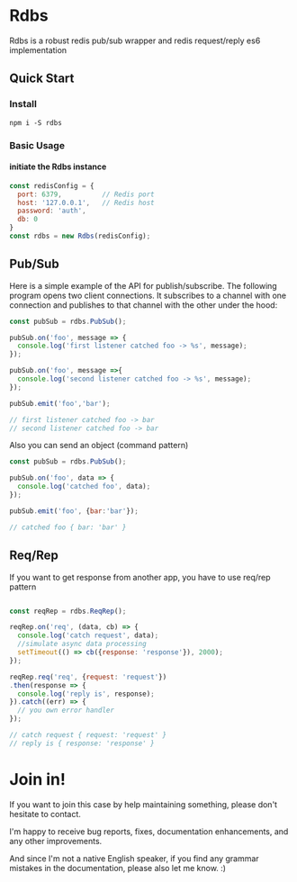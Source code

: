 # Rdbs

Rdbs is a robust redis pub/sub wrapper and redis request/reply es6 implementation

## Quick Start

### Install
```shell
npm i -S rdbs
```
### Basic Usage

#### initiate the Rdbs instance

```javascript
const redisConfig = {
  port: 6379,          // Redis port
  host: '127.0.0.1',   // Redis host
  password: 'auth',
  db: 0
}
const rdbs = new Rdbs(redisConfig);
```

## Pub/Sub
Here is a simple example of the API for publish/subscribe.
The following program opens two client connections.
It subscribes to a channel with one connection
and publishes to that channel with the other under the hood:

```javascript
const pubSub = rdbs.PubSub();

pubSub.on('foo', message => {
  console.log('first listener catched foo -> %s', message);
});

pubSub.on('foo', message =>{
  console.log('second listener catched foo -> %s', message);
});

pubSub.emit('foo','bar');

// first listener catched foo -> bar
// second listener catched foo -> bar

```
Also you can send an object (command pattern)

```javascript
const pubSub = rdbs.PubSub();

pubSub.on('foo', data => {
  console.log('catched foo', data);
});

pubSub.emit('foo', {bar:'bar'});

// catched foo { bar: 'bar' }
```
## Req/Rep
If you want to get response from another app, you have to use req/rep pattern

```javascript

const reqRep = rdbs.ReqRep();

reqRep.on('req', (data, cb) => {
  console.log('catch request', data);
  //simulate async data processing
  setTimeout(() => cb({response: 'response'}), 2000);
});

reqRep.req('req', {request: 'request'})
.then(response => {
  console.log('reply is', response);
}).catch((err) => {
  // you own error handler
});

// catch request { request: 'request' }
// reply is { response: 'response' }
```

# Join in!

If you want to join this case by help maintaining something, please don't hesitate to contact.

I'm happy to receive bug reports, fixes, documentation enhancements, and any other improvements.

And since I'm not a native English speaker, if you find any grammar mistakes in the documentation, please also let me know. :)